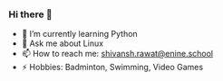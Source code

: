 ### Hi there 👋

<!--
**e9srawat/e9srawat** is a ✨ _special_ ✨ repository because its `README.md` (this file) appears on your GitHub profile.

Here are some ideas to get you started:

- 🔭 I’m currently working on ...
- 👯 I’m looking to collaborate on ...
- 🤔 I’m looking for help with ...
- 😄 Pronouns: ...
-->
- 🌱 I’m currently learning Python
- 💬 Ask me about Linux
- 📫 How to reach me: shivansh.rawat@enine.school
- ⚡ Hobbies: Badminton, Swimming, Video Games

